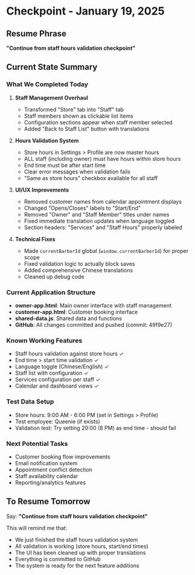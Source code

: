 # Checkpoint - January 19, 2025

## Resume Phrase
**"Continue from staff hours validation checkpoint"**

## Current State Summary

### What We Completed Today
1. **Staff Management Overhaul**
   - Transformed "Store" tab into "Staff" tab
   - Staff members shown as clickable list items
   - Configuration sections appear when staff member selected
   - Added "Back to Staff List" button with translations

2. **Hours Validation System**
   - Store hours in Settings > Profile are now master hours
   - ALL staff (including owner) must have hours within store hours
   - End time must be after start time
   - Clear error messages when validation fails
   - "Same as store hours" checkbox available for all staff

3. **UI/UX Improvements**
   - Removed customer names from calendar appointment displays
   - Changed "Opens/Closes" labels to "Start/End"
   - Removed "Owner" and "Staff Member" titles under names
   - Fixed immediate translation updates when language toggled
   - Section headers: "Services" and "Staff Hours" properly labeled

4. **Technical Fixes**
   - Made `currentBarberId` global (`window.currentBarberId`) for proper scope
   - Fixed validation logic to actually block saves
   - Added comprehensive Chinese translations
   - Cleaned up debug code

### Current Application Structure
- **owner-app.html**: Main owner interface with staff management
- **customer-app.html**: Customer booking interface
- **shared-data.js**: Shared data and functions
- **GitHub**: All changes committed and pushed (commit: 49f9e27)

### Known Working Features
- Staff hours validation against store hours ✓
- End time > start time validation ✓
- Language toggle (Chinese/English) ✓
- Staff list with configuration ✓
- Services configuration per staff ✓
- Calendar and dashboard views ✓

### Test Data Setup
- Store hours: 9:00 AM - 6:00 PM (set in Settings > Profile)
- Test employee: Queenie (if exists)
- Validation test: Try setting 20:00 (8 PM) as end time - should fail

### Next Potential Tasks
- Customer booking flow improvements
- Email notification system
- Appointment conflict detection
- Staff availability calendar
- Reporting/analytics features

## To Resume Tomorrow
Say: **"Continue from staff hours validation checkpoint"**

This will remind me that:
- We just finished the staff hours validation system
- All validation is working (store hours, start/end times)
- The UI has been cleaned up with proper translations
- Everything is committed to GitHub
- The system is ready for the next feature additions